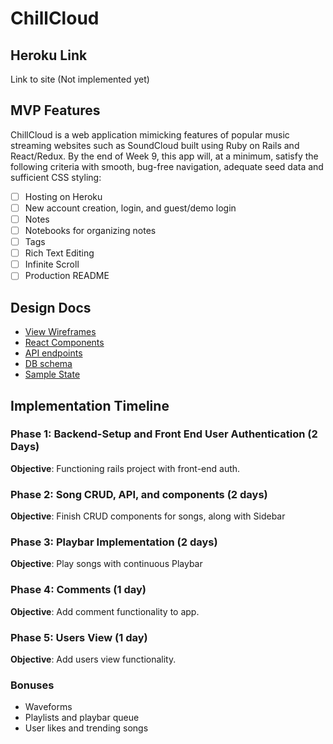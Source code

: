 # ChillCloud


## Heroku Link

Link to site (Not implemented yet)

## MVP Features

ChillCloud is a web application mimicking features of popular music streaming websites such as SoundCloud built using Ruby on Rails
and React/Redux. By the end of Week 9, this app will, at a minimum, satisfy the
following criteria with smooth, bug-free navigation, adequate seed data and
sufficient CSS styling:

- [ ] Hosting on Heroku
- [ ] New account creation, login, and guest/demo login
- [ ] Notes
- [ ] Notebooks for organizing notes
- [ ] Tags
- [ ] Rich Text Editing
- [ ] Infinite Scroll
- [ ] Production README

## Design Docs

* [View Wireframes][wireframes]
* [React Components][components]
* [API endpoints][api-endpoints]
* [DB schema][schema]
* [Sample State][sample-state]

[wireframes]: wireframes/ChillCloud.pdf
[components]: component-hierarchy.md
[sample-state]: sample-state.md
[api-endpoints]: api-endpoints.md
[schema]: schema.md

## Implementation Timeline

### Phase 1: Backend-Setup and Front End User Authentication (2 Days)

__Objective__: Functioning rails project with front-end auth.

### Phase 2: Song CRUD, API, and components (2 days)

__Objective__: Finish CRUD components for songs, along with Sidebar

### Phase 3: Playbar Implementation (2 days)
__Objective__: Play songs with continuous Playbar

### Phase 4: Comments (1 day)
__Objective__: Add comment functionality to app.

### Phase 5: Users View (1 day)
__Objective__: Add users view functionality.

### Bonuses

- Waveforms
- Playlists and playbar queue
- User likes and trending songs
